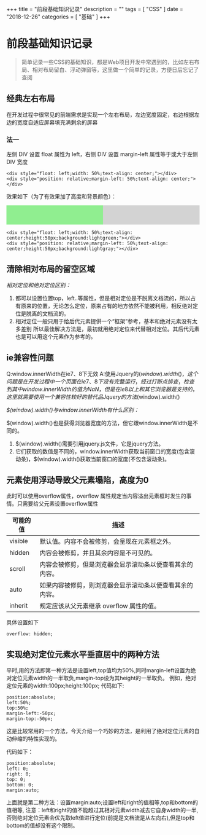 +++
title = "前段基础知识记录"
description = ""
tags = [
    "CSS"
]
date = "2018-12-26"
categories = [
	"基础"
]
+++
# 前段基础知识记录
> 简单记录一些CSS的基础知识，都是Web项目开发中常遇到的，比如左右布局、相对布局留白、浮动弹窗等，这里做一个简单的记录，方便日后忘记了查阅

## 经典左右布局
在开发过程中很常见的前端需求是实现一个左右布局，左边宽度固定，右边根据左边的宽度自适应屏幕填充满剩余的屏幕
### 法一
左侧 DIV 设置 float 属性为 left，右侧 DIV 设置 margin-left 属性等于或大于左侧 DIV 宽度
```
<div style="float: left;width: 50%;text-align: center;"></div>
<div style="position: relative;margin-left: 50%;text-align: center;"></div>
```
效果如下（为了有效果加了高度和背景颜色）：

<div style="float: left;width: 50%;text-align: center;height:50px;background:lightgreen;"></div>
<div style="position: relative;margin-left: 50%;text-align: center;height:50px;background:lightgray;"></div>

```
<div style="float: left;width: 50%;text-align: center;height:50px;background:lightgreen;"></div>
<div style="position: relative;margin-left: 50%;text-align: center;height:50px;background:lightgray;"></div>
```
## 清除相对布局的留空区域
*相对定位和绝对定位区别：*
   1. 都可以设置位置top，left..等属性，但是相对定位是不脱离文档流的，所以占有原来的位置，无论怎么定位，原来占有的地方依然不能被利用，相反绝对定位是脱离的文档流的。
   2. 相对定位一般只用于给后代元素提供一个“框架”参考，基本和绝对元素没有太多差别
所以最佳解决方法是，最初就用绝对定位来代替相对定位。其后代元素也是可以用这个元素作为参考的。

## ie兼容性问题
Q:window.innerWidth在ie7、8下无效
A:使用Jquery的$(window).width()，这个问题是在开发过程中一个页面在ie7、8下没有完整运行，经过打断点排查，检查到其中 window.innerWidth的值为NaN，但是在ie8以上和其它浏览器是支持的，这里就需要使用一个兼容性较好的替代品Jquery的方法$(window).width()

*$(window).width()与window.innerWidth有什么区别：*

$(window).width()也是获得浏览器宽度的方法，但它跟window.innerWidth是不同的。
1. $(window).width()需要引用jquery.js文件，它是jquery方法。
2. 它们获取的数值是不同的，window.innerWidth获取当前窗口的宽度(包含滚动条)，$(window).width()获取当前窗口的宽度(不包含滚动条)。

## 元素使用浮动导致父元素塌陷，高度为0
此时可以使用overflow属性，overflow 属性规定当内容溢出元素框时发生的事情。只需要给父元素设置overflow属性

可能的值| 描述
------- | -------
visible |	默认值。内容不会被修剪，会呈现在元素框之外。
hidden |内容会被修剪，并且其余内容是不可见的。
scroll |	内容会被修剪，但是浏览器会显示滚动条以便查看其余的内容。
auto |	如果内容被修剪，则浏览器会显示滚动条以便查看其余的内容。
inherit |	规定应该从父元素继承 overflow 属性的值。
具体设置如下
```
overflow: hidden;
```
## 实现绝对定位元素水平垂直居中的两种方法
平时,用的方法即第一种方法是设置left,top值均为50%,同时margin-left设置为绝对定位元素width的一半取负,margin-top设为其height的一半取负。
例如，绝对定位元素的width:100px;height:100px;
代码如下:
```
position:absolute;
left:50%;
top:50%;
margin-left:-50px;
margin-top:-50px;
```
这是比较常用的一个方法，今天介绍一个巧妙的方法，是利用了绝对定位元素的自动伸缩的特性实现的。

代码如下：
```
position:absolute;
left: 0;
right: 0;
top: 0;
bottom: 0;
margin:auto;
```
上面就是第二种方法：设置margin:auto;设置left和right的值相等,top和bottom的值相等,
注意：left和right的值不能超过其相对元素width减去它自身width的一半,否则绝对定位元素会优先取left值进行定位(前提是文档流是从左向右),但是top和bottom的值却没有这个限制。